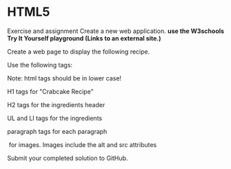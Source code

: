 # HTML5
Exercise and assignment
Create a new web application. **use the W3schools Try It Yourself playground (Links to an external site.)**

Create a  web page to display the following recipe.

Use the following tags:

Note: html tags should be in lower case!

H1 tags for "Crabcake Recipe"

H2 tags for the ingredients header

UL and LI tags for the ingredients

<P> paragraph tags for each paragraph

<img> for images. Images include the alt and src attributes

 

Submit your completed solution to GitHub.
